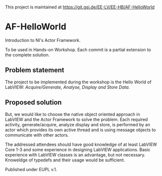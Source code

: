 This project is maintained at https://git.gsi.de/EE-LV/EE-HB/AF-HelloWorld

# AF-HelloWorld
Introduction to NI's Actor Framework. 

To be used in Hands-on Workshop. Each commit is a partial extension to the complete solution.

## Problem statement
The project to be implemented during the workshop is the Hello World of LabVIEW: 
*Acquire/Generate, Analyse, Display and Store Data.*

## Proposed solution

But, we would like to choose the native object oriented approach in LabVIEW and the Actor Framework to solve the problem.
Each required activity, generate/acquire, analyze display and store, is performed by an actor which provides its own active thread and is using message objects to communicate with other actors.

The addressed attendees should have good knowledge of at least LabVIEW Core 1-3 and some experience in designing LabVIEW applications.
Basic experience with LabVIEW classes is an advantage, but not necessary.
Knoweldge of typedefs and their usage would be sufficient.

Published under EUPL v.1.
